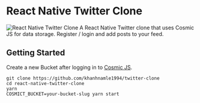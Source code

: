 # React Native Twitter Clone
![React Native Twitter Clone](https://cosmicjs.com/uploads/68467b40-5688-11e7-a105-ff95f7387ae8-Screen%20Shot%202017-06-21%20at%208.47.16%20AM.png)
A React Native Twitter clone that uses Cosmic JS for data storage.  Register / login and add posts to your feed.

## Getting Started
Create a new Bucket after logging in to [Cosmic JS](https://cosmicjs.com).
```
git clone https://github.com/khanhnamle1994/twitter-clone
cd react-native-twitter-clone
yarn
COSMICT_BUCKET=your-bucket-slug yarn start
````
